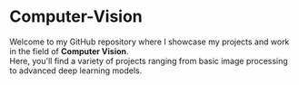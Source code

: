 # Computer-Vision
Welcome to my GitHub repository where I showcase my projects and work in the field of **Computer Vision**.  
Here, you'll find a variety of projects ranging from basic image processing to advanced deep learning models. 
